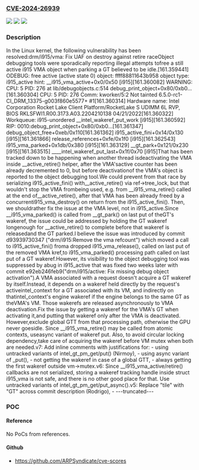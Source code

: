 ### [CVE-2024-26939](https://cve.mitre.org/cgi-bin/cvename.cgi?name=CVE-2024-26939)
![](https://img.shields.io/static/v1?label=Product&message=Linux&color=blue)
![](https://img.shields.io/static/v1?label=Version&message=d93939730347%3C%20704edc9252f4%20&color=brighgreen)
![](https://img.shields.io/static/v1?label=Vulnerability&message=n%2Fa&color=brighgreen)

### Description

In the Linux kernel, the following vulnerability has been resolved:drm/i915/vma: Fix UAF on destroy against retire raceObject debugging tools were sporadically reporting illegal attempts tofree a still active i915 VMA object when parking a GT believed to be idle.[161.359441] ODEBUG: free active (active state 0) object: ffff88811643b958 object type: i915_active hint: __i915_vma_active+0x0/0x50 [i915][161.360082] WARNING: CPU: 5 PID: 276 at lib/debugobjects.c:514 debug_print_object+0x80/0xb0...[161.360304] CPU: 5 PID: 276 Comm: kworker/5:2 Not tainted 6.5.0-rc1-CI_DRM_13375-g003f860e5577+ #1[161.360314] Hardware name: Intel Corporation Rocket Lake Client Platform/RocketLake S UDIMM 6L RVP, BIOS RKLSFWI1.R00.3173.A03.2204210138 04/21/2022[161.360322] Workqueue: i915-unordered __intel_wakeref_put_work [i915][161.360592] RIP: 0010:debug_print_object+0x80/0xb0...[161.361347] debug_object_free+0xeb/0x110[161.361362] i915_active_fini+0x14/0x130 [i915][161.361866] release_references+0xfe/0x1f0 [i915][161.362543] i915_vma_parked+0x1db/0x380 [i915][161.363129] __gt_park+0x121/0x230 [i915][161.363515] ____intel_wakeref_put_last+0x1f/0x70 [i915]That has been tracked down to be happening when another thread isdeactivating the VMA inside __active_retire() helper, after the VMA'sactive counter has been already decremented to 0, but before deactivationof the VMA's object is reported to the object debugging tool.We could prevent from that race by serializing i915_active_fini() with__active_retire() via ref->tree_lock, but that wouldn't stop the VMA frombeing used, e.g. from __i915_vma_retire() called at the end of__active_retire(), after that VMA has been already freed by a concurrenti915_vma_destroy() on return from the i915_active_fini().  Then, we shouldrather fix the issue at the VMA level, not in i915_active.Since __i915_vma_parked() is called from __gt_park() on last put of theGT's wakeref, the issue could be addressed by holding the GT wakeref longenough for __active_retire() to complete before that wakeref is releasedand the GT parked.I believe the issue was introduced by commit d93939730347 ("drm/i915:Remove the vma refcount") which moved a call to i915_active_fini() froma dropped i915_vma_release(), called on last put of the removed VMA kref,to i915_vma_parked() processing path called on last put of a GT wakeref.However, its visibility to the object debugging tool was suppressed by abug in i915_active that was fixed two weeks later with commit e92eb246feb9("drm/i915/active: Fix missing debug object activation").A VMA associated with a request doesn't acquire a GT wakeref by itself.Instead, it depends on a wakeref held directly by the request's activeintel_context for a GT associated with its VM, and indirectly on thatintel_context's engine wakeref if the engine belongs to the same GT as theVMA's VM.  Those wakerefs are released asynchronously to VMA deactivation.Fix the issue by getting a wakeref for the VMA's GT when activating it,and putting that wakeref only after the VMA is deactivated.  However,exclude global GTT from that processing path, otherwise the GPU never goesidle.  Since __i915_vma_retire() may be called from atomic contexts, useasync variant of wakeref put.  Also, to avoid circular locking dependency,take care of acquiring the wakeref before VM mutex when both are needed.v7: Add inline comments with justifications for:    - using untracked variants of intel_gt_pm_get/put() (Nirmoy),    - using async variant of _put(),    - not getting the wakeref in case of a global GTT,    - always getting the first wakeref outside vm->mutex.v6: Since __i915_vma_active/retire() callbacks are not serialized, storing    a wakeref tracking handle inside struct i915_vma is not safe, and    there is no other good place for that.  Use untracked variants of    intel_gt_pm_get/put_async().v5: Replace "tile" with "GT" across commit description (Rodrigo),  - ---truncated---

### POC

#### Reference
No PoCs from references.

#### Github
- https://github.com/ARPSyndicate/cve-scores

